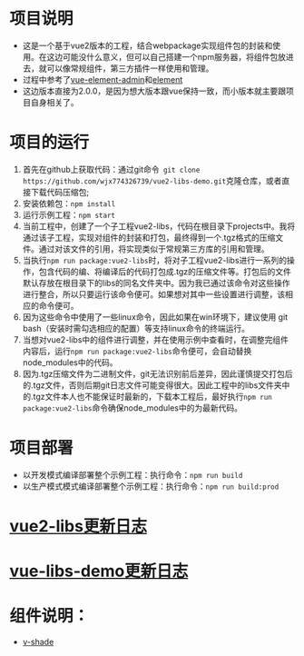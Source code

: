 # 项目说明
- 这是一个基于vue2版本的工程，结合webpackage实现组件包的封装和使用。在这边可能没什么意义，但可以自己搭建一个npm服务器，将组件包放进去，就可以像常规组件，第三方插件一样使用和管理。
- 过程中参考了[vue-element-admin](https://github.com/PanJiaChen/vue-element-admin.git)和[element](https://github.com/ElemeFE/element.git)
- 这边版本直接为2.0.0，是因为想大版本跟vue保持一致，而小版本就主要跟项目自身相关了。

# 项目的运行
1. 首先在github上获取代码：通过git命令` git clone https://github.com/wjx774326739/vue2-libs-demo.git`克隆仓库，或者直接下载代码压缩包;
2. 安装依赖包：`npm install `
3. 运行示例工程：`npm start`
4. 当前工程中，创建了一个子工程vue2-libs，代码在根目录下projects中。我将通过该子工程，实现对组件的封装和打包，最终得到一个.tgz格式的压缩文件。通过对该文件的引用，将实现类似于常规第三方库的引用和管理。
5. 当执行`npm run package:vue2-libs`时，将对子工程vue2-libs进行一系列的操作，包含代码的编、将编译后的代码打包成.tgz的压缩文件等。打包后的文件默认存放在根目录下的libs的同名文件夹中。因为我已通过该命令对这些操作进行整合，所以只要运行该命令便可。如果想对其中一些设置进行调整，该相应的命令便可。
6. 因为这些命令中使用了一些linux命令，因此如果在win环境下，建议使用 git bash（安装时需勾选相应的配置）等支持linux命令的终端运行。
7. 当想对vue2-libs中的组件进行调整，并在使用示例中查看时，在调整完组件内容后，运行`npm run package:vue2-libs`命令便可，会自动替换node_modules中的代码。
8. 因为.tgz压缩文件为二进制文件，git无法识别前后差异，因此谨慎提交打包后的.tgz文件，否则后期git日志文件可能变得很大。因此工程中的libs文件夹中的.tgz文件本人也不能保证时最新的，下载本工程后，最好执行`npm run package:vue2-libs`命令确保node_modules中的为最新代码。

# 项目部署
- 以开发模式编译部署整个示例工程：执行命令：`npm run build`
- 以生产模式模式编译部署整个示例工程：执行命令：`npm run build:prod`

# [vue2-libs更新日志](/projects/vue2-libs/changelog.md)

# [vue-libs-demo更新日志](/projects/vue2-libs/changelog.md)

# 组件说明：
- [v-shade](/src/app/components/shade-demo/readme.md)